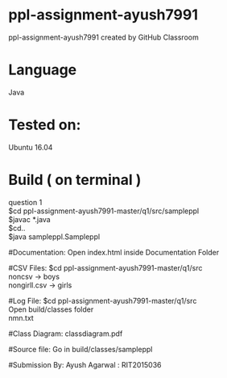 # ppl-assignment-ayush7991
ppl-assignment-ayush7991 created by GitHub Classroom   

# Language
  Java
# Tested on:
  Ubuntu 16.04
  
# Build ( on terminal )

question 1<br>
$cd ppl-assignment-ayush7991-master/q1/src/sampleppl<br>
$javac *.java<br>
$cd..<br>
$java sampleppl.Sampleppl<br>

#Documentation:
Open index.html inside Documentation Folder

#CSV Files:
$cd ppl-assignment-ayush7991-master/q1/src<br>
noncsv -> boys<br>
nongirll.csv -> girls<br>

#Log File:
$cd ppl-assignment-ayush7991-master/q1/src<br>
Open build/classes folder<br>
nmn.txt <br>

#Class Diagram:
classdiagram.pdf

#Source file:
Go in build/classes/sampleppl

#Submission By:
Ayush Agarwal : RIT2015036
